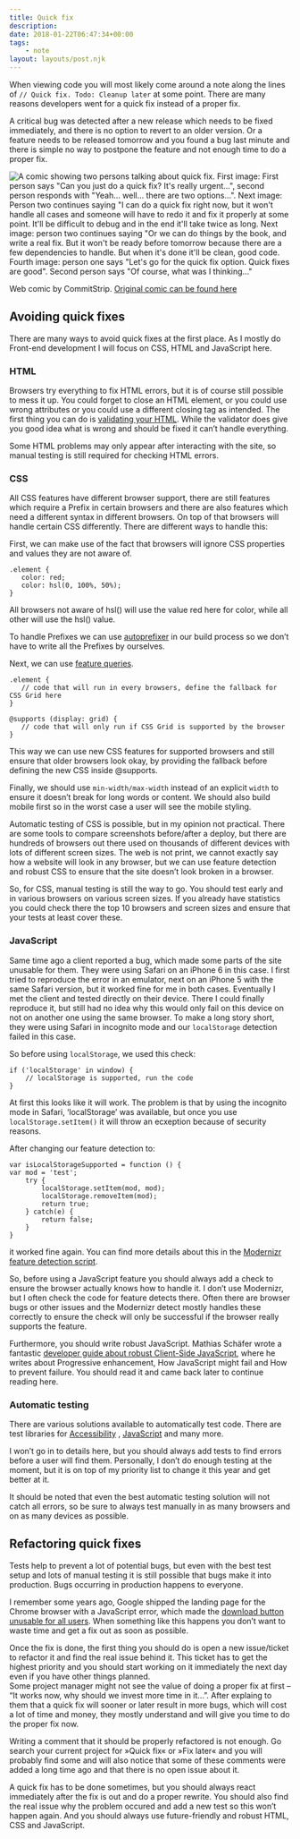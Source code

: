 ```yaml
---
title: Quick fix
description: 
date: 2018-01-22T06:47:34+00:00
tags:
    - note
layout: layouts/post.njk
---
```


When viewing code you will most likely come around a note along the lines of `// Quick fix. Todo: Cleanup later` at some point. There are many reasons developers went for a quick fix instead of a proper fix.

A critical bug was detected after a new release which needs to be fixed immediately, and there is no option to revert to an older version. Or a feature needs to be released tomorrow and you found a bug last minute and there is simple no way to postpone the feature and not enough time to do a proper fix.

![A comic showing two persons talking about quick fix. First image: First person says "Can you just do a quick fix? It's really urgent...", second person responds with "Yeah... well... there are two options...". Next image: Person two continues saying "I can do a quick fix right now, but it won't handle all cases and someone will have to redo it and fix it properly at some point. It'll be difficult to debug and in the end it'll take twice as long. Next image: person two continues saying "Or we can do things by the book, and write a real fix. But it won't be ready before tomorrow because there are a few dependencies to handle. But when it's done it'll be clean, good code. Fourth image: person one says "Let's go for the quick fix option. Quick fixes are good". Second person says "Of course, what was I thinking..."](https://justmarkup.com/log/wp-content/uploads/2018/01/quick-fix.jpg)

Web comic by CommitStrip. [Original comic can be found here](http://www.commitstrip.com/en/2016/04/13/quick-fix/)

Avoiding quick fixes
--------------------

There are many ways to avoid quick fixes at the first place. As I mostly do Front-end development I will focus on CSS, HTML and JavaScript here.

### HTML

Browsers try everything to fix HTML errors, but it is of course still possible to mess it up. You could forget to close an HTML element, or you could use wrong attributes or you could use a different closing tag as intended. The first thing you can do is [validating your HTML](https://html5.validator.nu). While the validator does give you good idea what is wrong and should be fixed it can’t handle everything.

Some HTML problems may only appear after interacting with the site, so manual testing is still required for checking HTML errors.

### CSS

All CSS features have different browser support, there are still features which require a Prefix in certain browsers and there are also features which need a different syntax in different browsers. On top of that browsers will handle certain CSS differently. There are different ways to handle this:

First, we can make use of the fact that browsers will ignore CSS properties and values they are not aware of.

    .element {
       color: red;
       color: hsl(0, 100%, 50%);
    }

All browsers not aware of hsl() will use the value red here for color, while all other will use the hsl() value.

To handle Prefixes we can use [autoprefixer](https://github.com/postcss/autoprefixer) in our build process so we don’t have to write all the Prefixes by ourselves.

Next, we can use [feature queries](https://hacks.mozilla.org/2016/08/using-feature-queries-in-css/).

    .element {
       // code that will run in every browsers, define the fallback for CSS Grid here
    }
    
    @supports (display: grid) {
       // code that will only run if CSS Grid is supported by the browser 
    }

This way we can use new CSS features for supported browsers and still ensure that older browsers look okay, by providing the fallback before defining the new CSS inside @supports.

Finally, we should use `min-width/max-width` instead of an explicit `width` to ensure it doesn’t break for long words or content. We should also build mobile first so in the worst case a user will see the mobile styling.

Automatic testing of CSS is possible, but in my opinion not practical. There are some tools to compare screenshots before/after a deploy, but there are hundreds of browsers out there used on thousands of different devices with lots of different screen sizes. The web is not print, we cannot exactly say how a website will look in any browser, but we can use feature detection and robust CSS to ensure that the site doesn’t look broken in a browser.

So, for CSS, manual testing is still the way to go. You should test early and in various browsers on various screen sizes. If you already have statistics you could check there the top 10 browsers and screen sizes and ensure that your tests at least cover these.

### JavaScript

Same time ago a client reported a bug, which made some parts of the site unusable for them. They were using Safari on an iPhone 6 in this case. I first tried to reproduce the error in an emulator, next on an iPhone 5 with the same Safari version, but it worked fine for me in both cases. Eventually I met the client and tested directly on their device. There I could finally reproduce it, but still had no idea why this would only fail on this device on not on another one using the same browser. To make a long story short, they were using Safari in incognito mode and our `localStorage` detection failed in this case.

So before using `localStorage`, we used this check:

    if ('localStorage' in window) {
        // localStorage is supported, run the code
    }

At first this looks like it will work. The problem is that by using the incognito mode in Safari, ‘localStorage’ was available, but once you use `localStorage.setItem()` it will throw an ecxeption because of security reasons.

After changing our feature detection to:

    var isLocalStorageSupported = function () {
    var mod = 'test';
        try {
            localStorage.setItem(mod, mod);
            localStorage.removeItem(mod);
            return true;
        } catch(e) {
            return false;
        }
    }

it worked fine again. You can find more details about this in the [Modernizr feature detection script](https://github.com/Modernizr/Modernizr/blob/5eea7e2a213edc9e83a47b6414d0250468d83471/feature-detects/storage/localstorage.js).

So, before using a JavaScript feature you should always add a check to ensure the browser actually knows how to handle it. I don’t use Modernizr, but I often check the code for feature detects there. Often there are browser bugs or other issues and the Modernizr detect mostly handles these correctly to ensure the check will only be successful if the browser really supports the feature.

Furthermore, you should write robust JavaScript. Mat​hia⁠s S​chäf⁠er wrote a fantastic [developer guide about robust Client-Side JavaScript](https://molily.de/robust-javascript/), where he writes about Progressive enhancement, How JavaScript might fail and How to prevent failure. You should read it and came back later to continue reading here.

### Automatic testing

There are various solutions available to automatically test code. There are test libraries for [Accessibility](https://www.24a11y.com/2017/writing-automated-tests-accessibility/) , [JavaScript](https://medium.com/powtoon-engineering/a-complete-guide-to-testing-javascript-in-2017-a217b4cd5a2a) and many more.

I won’t go in to details here, but you should always add tests to find errors before a user will find them. Personally, I don’t do enough testing at the moment, but it is on top of my priority list to change it this year and get better at it.

It should be noted that even the best automatic testing solution will not catch all errors, so be sure to always test manually in as many browsers and on as many devices as possible.

Refactoring quick fixes
-----------------------

Tests help to prevent a lot of potential bugs, but even with the best test setup and lots of manual testing it is still possible that bugs make it into production. Bugs occurring in production happens to everyone.

I remember some years ago, Google shipped the landing page for the Chrome browser with a JavaScript error, which made the [download button unusable for all users](https://thenextweb.com/google/2013/02/04/weird-right-now-no-one-can-download-and-install-google-chrome-from-the-official-site/). When something like this happens you don’t want to waste time and get a fix out as soon as possible.

Once the fix is done, the first thing you should do is open a new issue/ticket to refactor it and find the real issue behind it. This ticket has to get the highest priority and you should start working on it immediately the next day even if you have other things planned.  
Some project manager might not see the value of doing a proper fix at first – “It works now, why should we invest more time in it…”. After explaing to them that a quick fix will sooner or later result in more bugs, which will cost a lot of time and money, they mostly understand and will give you time to do the proper fix now.

Writing a comment that it should be properly refactored is not enough. Go search your current project for »Quick fix« or »Fix later« and you will probably find some and will also notice that some of these comments were added a long time ago and that there is no open issue about it.

A quick fix has to be done sometimes, but you should always react immediately after the fix is out and do a proper rewrite. You should also find the real issue why the problem occured and add a new test so this won’t happen again. And you should always use future-friendly and robust HTML, CSS and JavaScript.